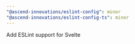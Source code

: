 ```yaml
---
"@ascend-innovations/eslint-config": minor
"@ascend-innovations/eslint-config-ts": minor
---
```


Add ESLint support for Svelte

